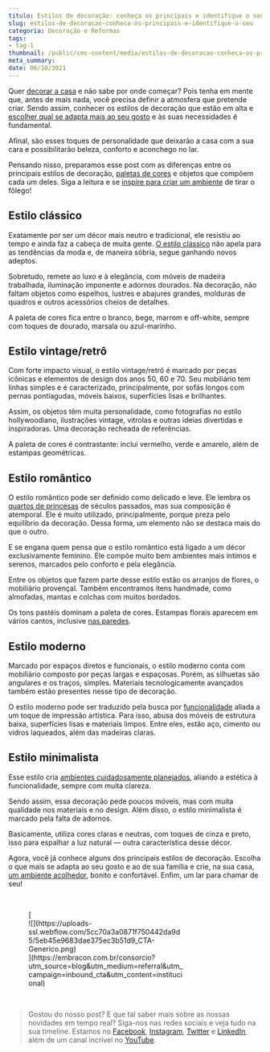 ```yaml
---
titulo: Estilos de decoração: conheça os principais e identifique o seu
slug: estilos-de-decoracao-conheca-os-principais-e-identifique-o-seu
categoria: Decoração e Reformas
tags:
- tag-1
thumbnail: /public/cms-content/media/estilos-de-decoracao-conheca-os-principais-e-identifique-o-seu.jpeg
meta_summary: 
date: 06/10/2021
---
```

Quer [decorar a casa](https://www.embracon.com.br/blog/consorcio-de-servicos-para-reformas-e-decoracao) e não sabe por onde começar? Pois tenha em mente que, antes de mais nada, você precisa definir a atmosfera que pretende criar. Sendo assim, conhecer os estilos de decoração que estão em alta e [escolher qual se adapta mais ao seu gosto](https://www.embracon.com.br/blog/4-vantagens-de-usar-o-piso-vinilico-na-casa) e às suas necessidades é fundamental.

Afinal, são esses toques de personalidade que deixarão a casa com a sua cara e possibilitarão beleza, conforto e aconchego no lar.

Pensando nisso, preparamos esse post com as diferenças entre os principais estilos de decoração, [paletas de cores](https://www.embracon.com.br/blog/como-escolher-as-cores-de-tintas-para-os-ambientes-da-casa) e objetos que compõem cada um deles. Siga a leitura e se [inspire para criar um ambiente](https://www.embracon.com.br/blog/revestimento-de-metro-conheca-essa-tendencia-classica-e-charmosa) de tirar o fôlego!

Estilo clássico
---------------

Exatamente por ser um décor mais neutro e tradicional, ele resistiu ao tempo e ainda faz a cabeça de muita gente. [O estilo clássico](https://www.embracon.com.br/blog/quais-sao-as-caracteristicas-do-estilo-de-decoracao-classica) não apela para as tendências da moda e, de maneira sóbria, segue ganhando novos adeptos.

Sobretudo, remete ao luxo e à elegância, com móveis de madeira trabalhada, iluminação imponente e adornos dourados. Na decoração, não faltam objetos como espelhos, lustres e abajures grandes, molduras de quadros e outros acessórios cheios de detalhes.

A paleta de cores fica entre o branco, bege, marrom e off-white, sempre com toques de dourado, marsala ou azul-marinho.

Estilo vintage/retrô
--------------------

Com forte impacto visual, o estilo vintage/retrô é marcado por peças icônicas e elementos de design dos anos 50, 60 e 70. Seu mobiliário tem linhas simples e é caracterizado, principalmente, por sofás longos com pernas pontiagudas, móveis baixos, superfícies lisas e brilhantes.

Assim, os objetos têm muita personalidade, como fotografias no estilo hollywoodiano, ilustrações vintage, vitrolas e outras ideias divertidas e inspiradoras. Uma decoração recheada de referências.

A paleta de cores é contrastante: inclui vermelho, verde e amarelo, além de estampas geométricas.

Estilo romântico
----------------

O estilo romântico pode ser definido como delicado e leve. Ele lembra os[ quartos de princesas](https://www.embracon.com.br/blog/saiba-o-que-e-tendencia-em-decoracao-de-quarto-de-crianca) de séculos passados, mas sua composição é atemporal. Ele é muito utilizado, principalmente, porque preza pelo equilíbrio da decoração. Dessa forma, um elemento não se destaca mais do que o outro.

E se engana quem pensa que o estilo romântico está ligado a um décor exclusivamente feminino. Ele compõe muito bem ambientes mais íntimos e serenos, marcados pelo conforto e pela elegância.

Entre os objetos que fazem parte desse estilo estão os arranjos de flores, o mobiliário provençal. Também encontramos itens handmade, como almofadas, mantas e colchas com muitos bordados.

Os tons pastéis dominam a paleta de cores. Estampas florais aparecem em vários cantos, inclusive [nas paredes](https://www.embracon.com.br/blog/vale-a-pena-usar-papel-de-parede-na-decoracao).

Estilo moderno
--------------

Marcado por espaços diretos e funcionais, o estilo moderno conta com mobiliário composto por peças largas e espaçosas. Porém, as silhuetas são angulares e os traços, simples. Materiais tecnologicamente avançados também estão presentes nesse tipo de decoração.

O estilo moderno pode ser traduzido pela busca por [funcionalidade](https://www.embracon.com.br/blog/feng-shui-transforme-a-energia-da-sua-casa) aliada a um toque de impressão artística. Para isso, abusa dos móveis de estrutura baixa, superfícies lisas e materiais limpos. Entre eles, estão aço, cimento ou vidros laqueados, além das madeiras claras.

Estilo minimalista
------------------

Esse estilo cria [ambientes cuidadosamente planejados](https://www.embracon.com.br/blog/5-dicas-de-como-otimizar-espaco-em-ambientes-pequenos), aliando a estética à funcionalidade, sempre com muita clareza.

Sendo assim, essa decoração pede poucos móveis, mas com muita qualidade nos materiais e no design. Além disso, o estilo minimalista é marcado pela falta de adornos.

Basicamente, utiliza cores claras e neutras, com toques de cinza e preto, isso para espalhar a luz natural — outra característica desse décor.

Agora, você já conhece alguns dos principais estilos de decoração. Escolha o que mais se adapta ao seu gosto e ao de sua família e crie, na sua casa, [um ambiente acolhedor](https://www.embracon.com.br/blog/confira-5-dicas-para-deixar-qualquer-ambiente-aconchegante), bonito e confortável. Enfim, um lar para chamar de seu!

‍

<figure class="w-richtext-figure-type-image w-richtext-align-center" style="max-width:310px">[<div>![](https://uploads-ssl.webflow.com/5cc70a3a0871f750442da9d5/5eb45e9683dae375ec3b51d9_CTA-Generico.png)</div>](https://embracon.com.br/consorcio?utm_source=blog&utm_medium=referral&utm_campaign=inbound_cta&utm_content=institucional)</figure>‍

> Gostou do nosso post? E que tal saber mais sobre as nossas novidades em tempo real? Siga-nos nas redes sociais e veja tudo na sua timeline. Estamos no [Facebook](https://www.facebook.com/embracon/), [Instagram](https://www.instagram.com/embraconoficial/), [Twitter](https://twitter.com/embracon) e [LinkedIn](https://www.linkedin.com/company/1018875/), além de um canal incrível no [YouTube](https://www.youtube.com/channel/UCL-Y0mv9zc73Iek48NLUBzQ).

‍
